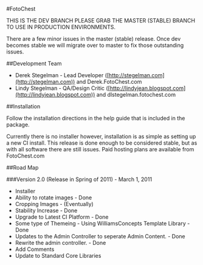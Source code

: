 #FotoChest

THIS IS THE DEV BRANCH PLEASE GRAB THE MASTER (STABLE) BRANCH TO USE IN PRODUCTION ENVIRONMENTS.

There are a few minor issues in the master (stable) release.  Once dev becomes stable we will migrate over to master to fix those outstanding
issues.

##Development Team

* Derek Stegelman - Lead Developer ([http://stegelman.com](http://stegelman.com)) and Derek.FotoChest.com
* Lindy Stegelman - QA/Design Critic ([http://lindyjean.blogspot.com](http://lindyjean.blogspot.com)) and dlstegelman.fotochest.com

##Installation

Follow the installation directions in the help guide that is included in the package.

Currently there is no installer however, installation is as simple as setting up a new CI install.  This release is done enough to be considered stable,
but as with all software there are still issues.  Paid hosting plans are available from FotoChest.com

##Road Map

###Version 2.0 (Release in Spring of 2011) - March 1, 2011

* Installer
* Ability to rotate images - Done
* Cropping Images - (Eventually)
* Stability Increase - Done
* Upgrade to Latest CI Platform - Done
* Some type of Themeing - Using WilliamsConcepts Template Library - Done
* Updates to the Admin Controller to seperate Admin Content. - Done
* Rewrite the admin controller. - Done
* Add Comments
* Update to Standard Core Libraries
